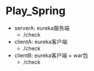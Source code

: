 # Play_Spring
- serverA: eureka服务端
  - /check
- clientA: eureka客户端
  - /check
- clientB: eureka客户端 + war包
  - /check